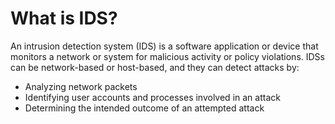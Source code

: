 # What is IDS?

An intrusion detection system (IDS) is a software application or device that monitors a network or system for malicious activity or policy violations. IDSs can be network-based or host-based, and they can detect attacks by:

* Analyzing network packets
* Identifying user accounts and processes involved in an attack
* Determining the intended outcome of an attempted attack
